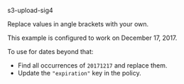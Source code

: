 s3-upload-sig4

Replace values in angle brackets with your own.

This example is configured to work on December 17, 2017.

To use for dates beyond that:

 - Find all occurrences of `20171217` and replace them.
 - Update the `"expiration"` key in the policy.
